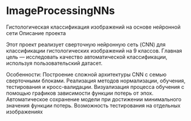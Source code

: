 # ImageProcessingNNs
Гистологическая классификация изображений на основе нейронной сети
Описание проекта

Этот проект реализует сверточную нейронную сеть (CNN) для классификации гистологических изображений на 9 классов. Главная цель — исследовать качество автоматической классификации, используя пользовательский датасет.

Особенности:
Построение сложной архитектуры CNN с семью сверточными блоками.
Реализация методов нормализации, обучения, тестирования и кросс-валидации.
Визуализация процесса обучения с помощью графиков зависимости функции потерь от эпох.
Автоматическое сохранение модели при достижении минимального значения функции потерь.
Возможность тестирования на отдельных изображениях
